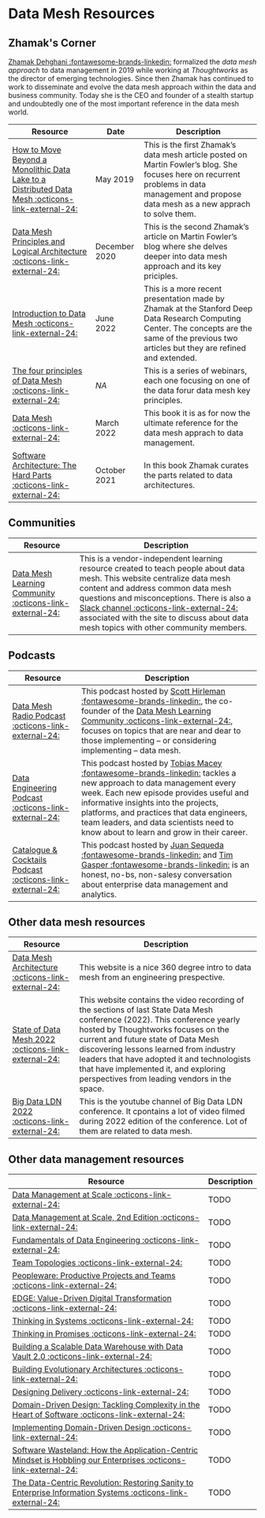 # Data Mesh Resources

## Zhamak's Corner
<a href="https://www.linkedin.com/in/zhamak-dehghani/" target="_blank">Zhamak Dehghani :fontawesome-brands-linkedin:</a> formalized the *data mesh approach* to data management in 2019 while working at *Thoughtworks* as the director of emerging technologies. Since then Zhamak has continued to work to disseminate and evolve the data mesh approach within the data and business community. Today she is the CEO and founder of a stealth startup and undoubtedly one of the most important reference in the data mesh world.

Resource | Date | Description
---|---|---
<a href="https://martinfowler.com/articles/data-monolith-to-mesh.html" target="_blank">How to Move Beyond a Monolithic Data Lake to a Distributed Data Mesh :octicons-link-external-24:</a> | May 2019 | This is the first Zhamak’s data mesh article posted on Martin Fowler’s blog. She focuses here on recurrent problems in data management and propose data mesh as a new apprach to solve them.
<a href="https://martinfowler.com/articles/data-mesh-principles.html" target="_blank">Data Mesh Principles and Logical Architecture :octicons-link-external-24:</a> | December 2020 | This is the second Zhamak’s article on Martin Fowler’s blog where she delves deeper into data mesh approach and its key priciples.
<a href="https://www.youtube.com/watch?v=3Q_XbPmICPg" target="_blank">Introduction to Data Mesh :octicons-link-external-24:</a> | June  2022 | This is a more recent presentation made by Zhamak at the Stanford Deep Data Research Computing Center. The concepts are the same of the previous two articles but they are refined and extended.
<a href="https://www.thoughtworks.com/en-us/about-us/events/webinars/core-principles-of-data-mesh" target="_blank">The four principles of Data Mesh :octicons-link-external-24:</a> | *NA* | This is a series of webinars, each one focusing on one of the data forur data mesh key principles.
<a href="https://learning.oreilly.com/library/view/data-mesh/9781492092384/" target="_blank">Data Mesh :octicons-link-external-24:</a> | March 2022 | This book it is as for now the ultimate reference for the data mesh apprach to data management.
<a href="https://learning.oreilly.com/library/view/software-architecture-the/9781492086888/" target="_blank">Software Architecture: The Hard Parts :octicons-link-external-24:</a> |  October 2021 | In this book Zhamak curates the parts related to data architectures.

## Communities

Resource | Description
---|---
<a href="https://datameshlearning.com/" target="_blank">Data Mesh Learning Community :octicons-link-external-24:</a> | This is a vendor-independent learning resource created to teach people about data mesh. This website centralize data mesh content and address common data mesh questions and misconceptions. There is also a <a href="https://launchpass.com/data-mesh-learning" target="_blank">Slack channel :octicons-link-external-24:</a> associated with the site to discuss about data mesh topics with other community members.


## Podcasts

Resource | Description
---|---
<a href="link" target="_blank">Data Mesh Radio Podcast :octicons-link-external-24:</a> | This podcast hosted by <a href="https://www.linkedin.com/in/scotthirleman/" target="_blank">Scott Hirleman :fontawesome-brands-linkedin:</a>, the co-founder of the <a href="https://datameshlearning.com/" target="_blank">Data Mesh Learning Community :octicons-link-external-24:</a>, focuses on topics that are near and dear to those implementing – or considering implementing – data mesh. 
<a href="https://www.dataengineeringpodcast.com/" target="_blank">Data Engineering Podcast :octicons-link-external-24:</a> | This podcast hosted by <a href="https://www.linkedin.com/in/tmacey/" target="_blank">Tobias Macey :fontawesome-brands-linkedin:</a> tackles a new approach to data management every week. Each new episode provides useful and informative insights into the projects, platforms, and practices that data engineers, team leaders, and data scientists need to know about to learn and grow in their career.
<a href="https://data.world/resources/podcasts/" target="_blank">Catalogue & Cocktails Podcast :octicons-link-external-24:</a> | This podcast hosted by <a href="https://www.linkedin.com/in/juansequeda/" target="_blank">Juan Sequeda :fontawesome-brands-linkedin:</a> and <a href="https://www.linkedin.com/in/timgasper/" target="_blank">Tim Gasper :fontawesome-brands-linkedin:</a> is an honest, no-bs, non-salesy conversation about enterprise data management and analytics. 

## Other data mesh resources

Resource | Description
---|---
<a href="https://www.datamesh-architecture.com/" target="_blank">Data Mesh Architecture :octicons-link-external-24:</a> | This website is a nice 360 degree intro to data mesh from an engineering prespective.
<a href="https://www.thoughtworks.com/about-us/events/state-of-data-mesh-2022" target="_blank">State of Data Mesh 2022 :octicons-link-external-24:</a> | This website contains the video recording of the sections of last State Data Mesh conference (2022). This conference yearly hosted by Thoughtworks focuses on the current and future state of Data Mesh discovering lessons learned from industry leaders that have adopted it and technologists that have implemented it, and exploring perspectives from leading vendors in the space.
<a href="https://www.youtube.com/c/Bigdataldn" target="_blank">Big Data LDN 2022 :octicons-link-external-24:</a> | This is the youtube channel of Big Data LDN conference. It cpontains a lot of video filmed during 2022 edition of the conference. Lot of them are related to data mesh.

## Other data management resources

Resource | Description
---|---
<a href="https://learning.oreilly.com/library/view/data-management-at/9781492054771/" target="_blank">Data Management at Scale :octicons-link-external-24:</a> | TODO
<a href="https://learning.oreilly.com/library/view/data-management-at/9781098138851/" target="_blank">Data Management at Scale, 2nd Edition :octicons-link-external-24:</a> | TODO
<a href="https://learning.oreilly.com/library/view/fundamentals-of-data/9781098108298/" target="_blank">Fundamentals of Data Engineering :octicons-link-external-24:</a> | TODO
<a href="https://teamtopologies.com/" target="_blank">Team Topologies :octicons-link-external-24:</a> | TODO
<a href="https://learning.oreilly.com/library/view/peopleware-productive-projects/9780133440706/" target="_blank">Peopleware: Productive Projects and Teams :octicons-link-external-24:</a> | TODO
<a href="https://learning.oreilly.com/library/view/edge-value-driven-digital/9780135263617/" target="_blank">EDGE: Value-Driven Digital Transformation :octicons-link-external-24:</a> | TODO
<a href="https://www.amazon.com/dp/1603580557/ref=cm_sw_em_r_mt_dp_GZYZBYCSJ4F7RRW2BF6W" target="_blank">Thinking in Systems :octicons-link-external-24:</a> | TODO
<a href="https://learning.oreilly.com/library/view/thinking-in-promises/9781491917862/" target="_blank">Thinking in Promises :octicons-link-external-24:</a> | TODO
<a href="https://learning.oreilly.com/library/view/building-a-scalable/9780128026489/" target="_blank">Building a Scalable Data Warehouse with Data Vault 2.0 :octicons-link-external-24:</a> | TODO
<a href="https://learning.oreilly.com/library/view/building-evolutionary-architectures/9781491986356/" target="_blank">Building Evolutionary Architectures :octicons-link-external-24:</a> | TODO
<a href="https://learning.oreilly.com/library/view/designing-delivery/9781491903742/" target="_blank">Designing Delivery :octicons-link-external-24:</a> | TODO
<a href="https://learning.oreilly.com/library/view/domain-driven-design-tackling/0321125215/" target="_blank">Domain-Driven Design: Tackling Complexity in the Heart of Software :octicons-link-external-24:</a> | TODO
<a href="https://learning.oreilly.com/library/view/implementing-domain-driven-design/9780133039900/" target="_blank">Implementing Domain-Driven Design :octicons-link-external-24:</a> | TODO
<a href="https://www.amazon.com/Software-Wasteland-Application-Centric-Hobbling-Enterprises/dp/1634623169/" target="_blank">Software Wasteland: How the Application-Centric Mindset is Hobbling our Enterprises :octicons-link-external-24:</a> | TODO
<a href="https://www.amazon.com/Data-Centric-Revolution-Restoring-Enterprise-Information/dp/1634625404" target="_blank">The Data-Centric Revolution: Restoring Sanity to Enterprise Information Systems :octicons-link-external-24:</a> | TODO